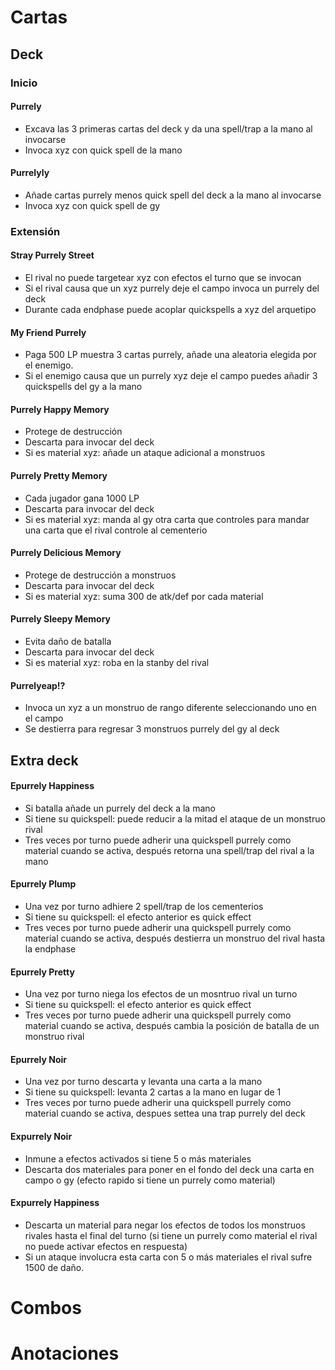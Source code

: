 # Cartas
## Deck
### Inicio
#### Purrely
+ Excava las 3 primeras cartas del deck y da una spell/trap a la mano al invocarse
+ Invoca xyz con quick spell de la mano
#### Purrelyly
+ Añade cartas purrely menos quick spell del deck a la mano al invocarse
+ Invoca xyz con quick spell de gy
### Extensión
#### Stray Purrely Street
+ El rival no puede targetear xyz con efectos el turno que se invocan
+ Si el rival causa que un xyz purrely deje el campo invoca un purrely del deck
+ Durante cada endphase puede acoplar quickspells a xyz del arquetipo
#### My Friend Purrely
+ Paga 500 LP muestra 3 cartas purrely, añade una aleatoria elegida por el enemigo.
+ Si el enemigo causa que un purrely xyz deje el campo puedes añadir 3 quickspells del gy a la mano
#### Purrely Happy Memory
+ Protege de destrucción
+ Descarta para invocar del deck
+ Si es material xyz: añade un ataque adicional a monstruos
#### Purrely Pretty Memory
+ Cada jugador gana 1000 LP
+ Descarta para invocar del deck
+ Si es material xyz: manda al gy otra carta que controles para mandar una carta que el rival controle al cementerio
#### Purrely Delicious Memory
+ Protege de destrucción a monstruos
+ Descarta para invocar del deck
+ Si es material xyz: suma 300 de atk/def por cada material
#### Purrely Sleepy Memory
+ Evita daño de batalla
+ Descarta para invocar del deck
+ Si es material xyz: roba en la stanby del rival
#### Purrelyeap!?
+ Invoca un xyz a un monstruo de rango diferente seleccionando uno en el campo
+ Se destierra para regresar 3 monstruos purrely del gy al deck
## Extra deck
#### Epurrely Happiness
+ Si batalla añade un purrely del deck a la mano
+ Si tiene su quickspell: puede reducir a la mitad el ataque de un monstruo rival
+ Tres veces por turno puede adherir una quickspell purrely como material cuando se activa, después retorna una spell/trap del rival a la mano
#### Epurrely Plump
+ Una vez por turno adhiere 2 spell/trap de los cementerios
+ Si tiene su quickspell: el efecto anterior es quick effect
+ Tres veces por turno puede adherir una quickspell purrely como material cuando se activa, después destierra un monstruo del rival hasta la endphase
#### Epurrely Pretty
+ Una vez por turno niega los efectos de un mosntruo rival un turno
+ Si tiene su quickspell: el efecto anterior es quick effect
+ Tres veces por turno puede adherir una quickspell purrely como material cuando se activa, después cambia la posición de batalla de un monstruo rival
#### Epurrely Noir
+ Una vez por turno descarta y levanta una carta a la mano
+ Si tiene su quickspell: levanta 2 cartas a la mano en lugar de 1
+ Tres veces por turno puede adherir una quickspell purrely como material cuando se activa, despues settea una trap purrely del deck
#### Expurrely Noir
+ Inmune a efectos activados si tiene 5 o más materiales
+ Descarta dos materiales para poner en el fondo del deck una carta en campo o gy (efecto rapido si tiene un purrely como material)
#### Expurrely Happiness
+ Descarta un material para negar los efectos de todos los monstruos rivales hasta el final del turno (si tiene un purrely como material el rival no puede activar efectos en respuesta)
+ Si un ataque involucra esta carta con 5 o más materiales el rival sufre 1500 de daño.
# Combos
# Anotaciones